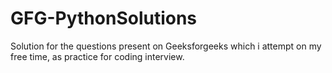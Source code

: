 # GFG-PythonSolutions
Solution for the questions present on Geeksforgeeks which i attempt on my free time, as practice for coding interview.

